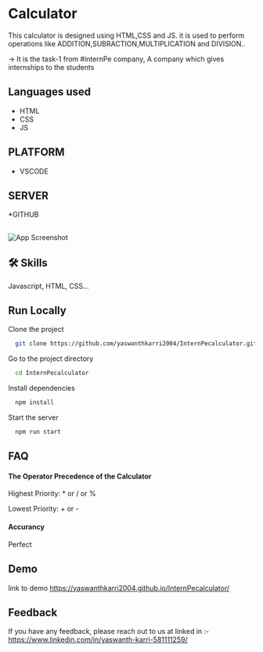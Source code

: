 
# Calculator

This calculator is designed using HTML,CSS and JS. it is used to perform operations like ADDITION,SUBRACTION,MULTIPLICATION and DIVISION..

-> It is the task-1 from #internPe company,
A company which gives internships to the students
   
## Languages used
* HTML
* CSS
* JS

## PLATFORM 
* VSCODE

## SERVER
*GITHUB



## 

![App Screenshot](https://encrypted-tbn0.gstatic.com/images?q=tbn:ANd9GcQdu8iWaED4hroAiqyJApYOzC7cnaJaqolDig&usqp=CAU)


## 🛠 Skills
Javascript, HTML, CSS...


## Run Locally

Clone the project

```bash
  git clone https://github.com/yaswanthkarri2004/InternPecalculator.git
```

Go to the project directory

```bash
  cd InternPecalculator
```

Install dependencies

```bash
  npm install
```

Start the server

```bash
  npm run start
```


## FAQ

#### The Operator Precedence of the Calculator

Highest Priority: * or / or %

Lowest Priority: + or -

#### Accurancy

Perfect


## Demo
 link to demo
https://yaswanthkarri2004.github.io/InternPecalculator/
## Feedback

If you have any feedback, please reach out to us at linked in :- https://www.linkedin.com/in/yaswanth-karri-581111259/

